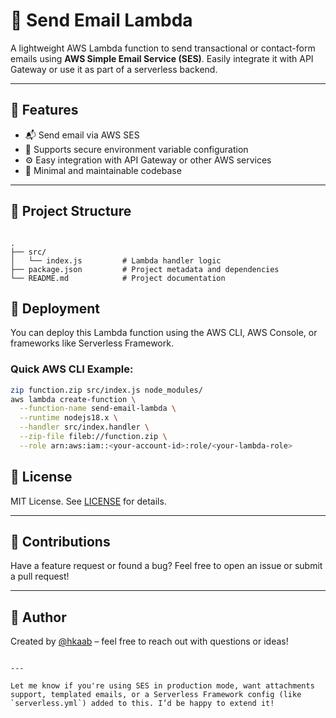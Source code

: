 # 📧 Send Email Lambda

A lightweight AWS Lambda function to send transactional or contact-form emails using **AWS Simple Email Service (SES)**. Easily integrate it with API Gateway or use it as part of a serverless backend.

---

## 🚀 Features

- 📬 Send email via AWS SES
- 🔐 Supports secure environment variable configuration
- ⚙️ Easy integration with API Gateway or other AWS services
- 🧪 Minimal and maintainable codebase

---

## 📁 Project Structure

```

.
├── src/
│   └── index.js         # Lambda handler logic
├── package.json         # Project metadata and dependencies
└── README.md            # Project documentation

```

## 🚀 Deployment

You can deploy this Lambda function using the AWS CLI, AWS Console, or frameworks like Serverless Framework.

### Quick AWS CLI Example:

```bash
zip function.zip src/index.js node_modules/
aws lambda create-function \
  --function-name send-email-lambda \
  --runtime nodejs18.x \
  --handler src/index.handler \
  --zip-file fileb://function.zip \
  --role arn:aws:iam::<your-account-id>:role/<your-lambda-role>
```



## 📄 License

MIT License. See [LICENSE](./LICENSE) for details.

---

## 🙌 Contributions

Have a feature request or found a bug? Feel free to open an issue or submit a pull request!

---

## 👤 Author

Created by [@hkaab](https://github.com/hkaab) – feel free to reach out with questions or ideas!

```

---

Let me know if you're using SES in production mode, want attachments support, templated emails, or a Serverless Framework config (like `serverless.yml`) added to this. I’d be happy to extend it!
```

